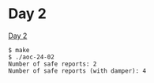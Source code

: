# Day 2

[Day 2][]

```
$ make
$ ./aoc-24-02
Number of safe reports: 2
Number of safe reports (with damper): 4
```

[Day 2]: <https://adventofcode.com/2024/day/2>
